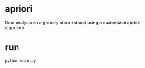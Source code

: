 # apriori
Data analysis on a grocery store dataset using a customized apriori algorithm.

# run
`python main.py`
